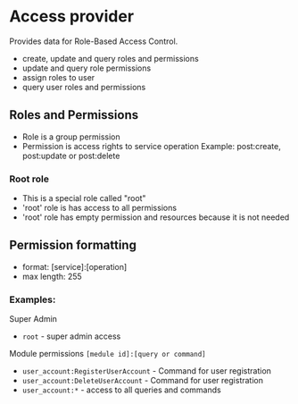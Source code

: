 # Access provider

Provides data for Role-Based Access Control.

- create, update and query roles and permissions
- update and query role permissions
- assign roles to user
- query user roles and permissions

## Roles and Permissions

- Role is a group permission
- Permission is access rights to service operation Example: post:create, post:update or
  post:delete

### Root role

- This is a special role called "root"
- 'root' role is has access to all permissions
- 'root' role has empty permission and resources because it is not needed

## Permission formatting

- format: [service]:[operation]
- max length: 255

### Examples:

Super Admin

- `root` - super admin access

Module permissions `[medule id]:[query or command]`

- `user_account:RegisterUserAccount` - Command for user registration
- `user_account:DeleteUserAccount` - Command for user registration
- `user_account:*` - access to all queries and commands
